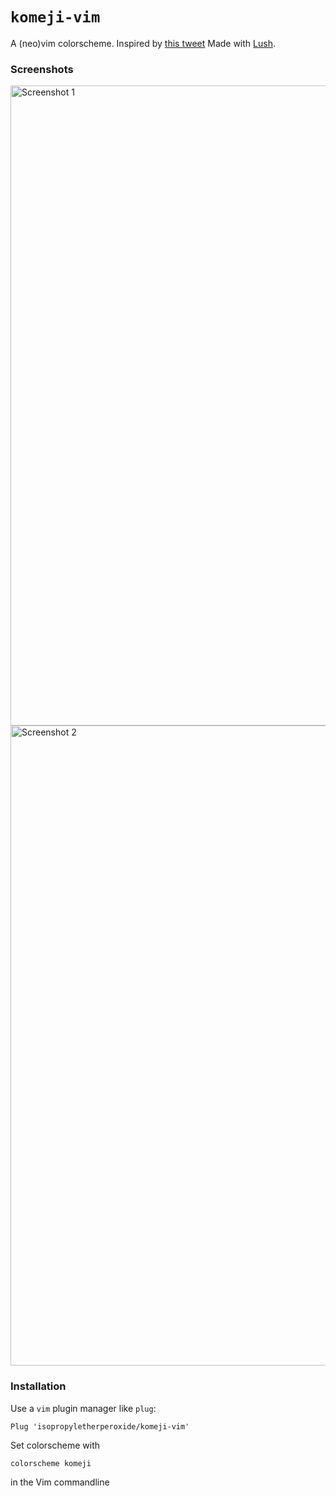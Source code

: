 ``komeji-vim``
===

A (neo)vim colorscheme. Inspired by [this tweet](https://twitter.com/KTx3rl8o/status/1583662940846100480/) Made with [Lush](https://github.com/rktjmp/lush.nvim).

### Screenshots

<img alt="Screenshot 1" src="https://github.com/isopropyletherperoxide/komeji-vim/blob/main/images/screenshot_1.png?raw=true" width=1024>

<img alt="Screenshot 2" src="https://github.com/isopropyletherperoxide/komeji-vim/blob/main/images/screenshot_2.png?raw=true" width=1024>

### Installation
Use a ``vim`` plugin manager like ``plug``:

```
Plug 'isopropyletherperoxide/komeji-vim'
```

Set colorscheme with

```
colorscheme komeji
```

in the Vim commandline


